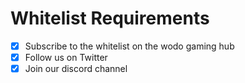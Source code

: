 # Whitelist Requirements

* [x] Subscribe to the whitelist on the wodo gaming hub
* [x] Follow us on Twitter
* [x] Join our discord channel
